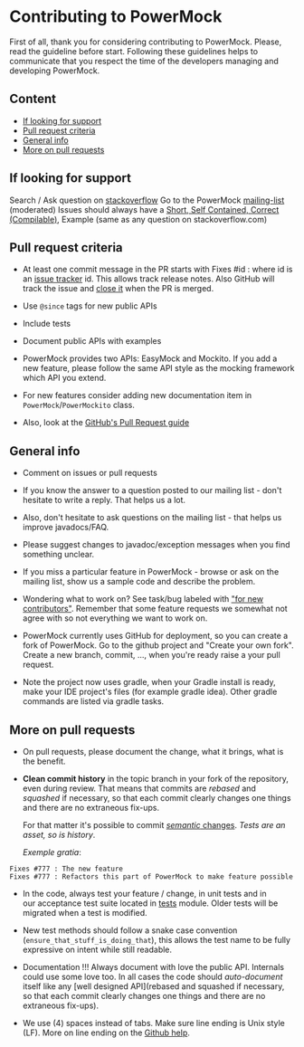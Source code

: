# Contributing to PowerMock #

First of all, thank you for considering contributing to PowerMock. Please, read the guideline before start. Following these guidelines helps to communicate that you respect the time of the developers managing and developing PowerMock.

## Content ##

* [If looking for support](#if-looking-for-support)
* [Pull request criteria](#pull-request-criteria)
* [General info](#general-info)
* [More on pull requests](#more-on-pull-requests)


## If looking for support ##

Search / Ask question on [stackoverflow](https://stackoverflow.com/questions/tagged/powermock)
Go to the PowerMock  [mailing-list](https://groups.google.com/forum/#!forum/powermock/) (moderated)
Issues should always have a [Short, Self Contained, Correct (Compilable)](http://sscce.org), Example (same as any question on stackoverflow.com)

## Pull request criteria ##
* At least one commit message in the PR starts with Fixes #id : where id is an [issue tracker](https://github.com/powermock/powermock/issues) id. This allows track release notes. Also GitHub will track the issue and [close it](https://github.com/blog/1386-closing-issues-via-commit-messages) when the PR is merged.

* Use `@since` tags for new public APIs

* Include tests

* Document public APIs with examples

* PowerMock provides two APIs: EasyMock and Mockito. If you add a new feature, please follow the same API style as the mocking framework which API you extend.

* For new features consider adding new documentation item in `PowerMock`/`PowerMockito` class. 

* Also, look at the [GitHub's Pull Request guide](https://github.com/blog/1943-how-to-write-the-perfect-pull-request)

## General info ##
* Comment on issues or pull requests

* If you know the answer to a question posted to our mailing list - don't hesitate to write a reply. That helps us a lot.

* Also, don't hesitate to ask questions on the mailing list - that helps us improve javadocs/FAQ.

* Please suggest changes to javadoc/exception messages when you find something unclear.

* If you miss a particular feature in PowerMock - browse or ask on the mailing list, show us a sample code and describe the problem.

*  Wondering what to work on? See task/bug labeled with ["for new contributors"](https://github.com/powermock/powermock/issues?q=is%3Aopen+is%3Aissue+label%3A%22for+new+contributors%22). Remember that some feature requests we somewhat not agree with so not everything we want to work on.

*  PowerMock currently uses GitHub for deployment, so you can create a fork of PowerMock. Go to the github project and "Create your own fork". Create a new branch, commit, ..., when you're ready raise a your pull request.

*  Note the project now uses gradle, when your Gradle install is ready, make your IDE project's files (for example gradle idea). Other gradle commands are listed via gradle tasks.

## More on pull requests ##

* On pull requests, please document the change, what it brings, what is the benefit.

* **Clean commit history** in the topic branch in your fork of the repository, even during review. That means that commits are _rebased_ and _squashed_ if necessary, so that each commit clearly changes one things and there are no extraneous fix-ups.

  For that matter it's possible to commit [_semantic_ changes](http://lemike-de.tumblr.com/post/79041908218/semantic-commits). _Tests are an asset, so is history_.

  _Exemple gratia_:
```
Fixes #777 : The new feature
Fixes #777 : Refactors this part of PowerMock to make feature possible
```

* In the code, always test your feature / change, in unit tests and in our acceptance test suite located in [tests](https://github.com/powermock/powermock/tree/master/tests) module. Older tests will be migrated when a test is modified.

* New test methods should follow a snake case convention (`ensure_that_stuff_is_doing_that`), this allows the test name to be fully expressive on intent while still readable.

* Documentation !!! Always document with love the public API. Internals could use some love too. In all cases the code should _auto-document_ itself like any [well designed API](rebased and squashed if necessary, so that each commit clearly changes one things and there are no extraneous fix-ups).

* We use (4) spaces instead of tabs. Make sure line ending is Unix style (LF). More on line ending on the [Github help](https://help.github.com/articles/dealing-with-line-endings/).